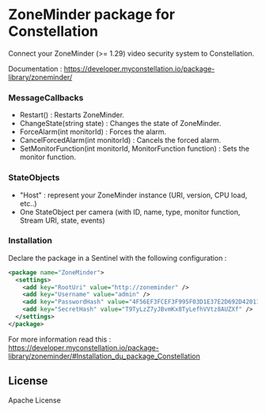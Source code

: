 # ZoneMinder package for Constellation

Connect your ZoneMinder (>= 1.29) video security system to Constellation.

Documentation : https://developer.myconstellation.io/package-library/zoneminder/

### MessageCallbacks
 - Restart() : Restarts ZoneMinder.
 - ChangeState(string state) : Changes the state of ZoneMinder.
 - ForceAlarm(int monitorId) : Forces the alarm.
 - CancelForcedAlarm(int monitorId) : Cancels the forced alarm.
 - SetMonitorFunction(int monitorId, MonitorFunction function) : Sets the monitor function.

### StateObjects

 - "Host" : represent your ZoneMinder instance (URI, version, CPU load, etc..) 
 - One StateObject per camera (with ID, name, type, monitor function, Stream URI, state, events)

### Installation

Declare the package in a Sentinel with the following configuration :

```xml
<package name="ZoneMinder">
  <settings>
    <add key="RootUri" value="http://zoneminder" />
    <add key="Username" value="admin" />
    <add key="PasswordHash" value="4F56EF3FCEF3F995F03D1E37E2D692D420111476" />
    <add key="SecretHash" value="T9TyLzZ7yJBvmKx8TyLefhVVtz8AUZXf" />
  </settings>
</package>
```

For more information read this : https://developer.myconstellation.io/package-library/zoneminder/#Installation_du_package_Constellation

License
----

Apache License